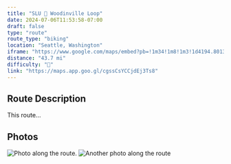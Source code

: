 ```yaml
---
title: "SLU 🔁 Woodinville Loop"
date: 2024-07-06T11:53:58-07:00
draft: false
type: "route"
route_type: "biking"
location: "Seattle, Washington"
iframe: "https://www.google.com/maps/embed?pb=!1m34!1m8!1m3!1d4194.8013524749595!2d-122.16793894816047!3d47.75149877733657!3m2!1i1024!2i768!4f13.1!4m23!3e1!4m5!1s0x54901535f084cfa9%3A0x625c1d3b76d3dc4b!2s2020%20Terry%20Ave%2C%20Seattle%2C%20WA%2098121!3m2!1d47.6177697!2d-122.3353822!4m3!3m2!1d47.7532925!2d-122.16675509999999!4m5!1s0x54906ca9545c7129%3A0xb7376ca8640d81fb!2s2994%20Evergreen%20Point%20Rd%2C%20Medina%2C%20WA%2098039!3m2!1d47.637687199999995!2d-122.238576!4m5!1s0x54901535f084cfa9%3A0x625c1d3b76d3dc4b!2s2020%20Terry%20Ave%2C%20Seattle%2C%20WA%2098121!3m2!1d47.6177697!2d-122.3353822!5e0!3m2!1sen!2sus!4v1720294518375!5m2!1sen!2sus"
distance: "43.7 mi"
difficulty: "🌿"
link: "https://maps.app.goo.gl/cgssCsYCCjdEj3Ts8"
---
```


## Route Description
This route...

## Photos
![Photo along the route.](/images/photo1.jpg)
![Another photo along the route](/images/photo2.jpg)
